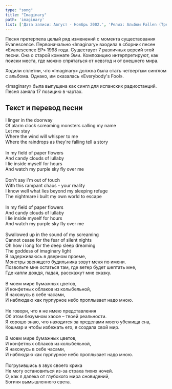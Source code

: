 ```yaml
---
type: "song"
title: "Imaginary"
path: 'imaginary'
list: ['Дата записи: Август - Ноябрь 2002.', 'Релиз: Альбом Fallen (Трек #7)', 'Продолжительность: 4:17']
---
```


Песня претерпела целый ряд изменений с момента существования Evanescence. Первоначально «Imaginary» входила в сборник песен «Evanescence EP» 1998 года. Существует 7 различных версий этой песни. Она о старой комнате Эми. Композицию интерпретируют, как поиски места, где можно спрятаться от невзгод и от внешнего мира.

Ходили сплетни, что «Imaginary» должна была стать четвертым синглом с альбома. Однако, им оказалась «Everybody's Fool».

«Imaginary» была выпущена как сингл для испанских радиостанций. Песня заняла 17 позицию в чартах.





## <i class="fas fa-dove"></i> Текст и перевод песни

<div class="song-wrap">

<div class="song-lyric">
				I linger in the doorway<br/>
				Of alarm clock screaming monsters calling my name<br/>
				Let me stay<br/>
				Where the wind will whisper to me<br/>
				Where the raindrops as they're falling tell a story<br/>
<br/>
				In my field of paper flowers<br/>
				And candy clouds of lullaby<br/>
				I lie inside myself for hours<br/>
				And watch my purple sky fly over me<br/>
<br/>
				Don't say i'm out of touch<br/>
				With this rampant chaos - your reality<br/>
				I know well what lies beyond my sleeping refuge<br/>
				The nightmare i built my own world to escape<br/>
<br/>
				In my field of paper flowers<br/>
				And candy clouds of lullaby<br/>
				I lie inside myself for hours<br/>
				And watch my purple sky fly over me<br/>
<br/>
				Swallowed up in the sound of my screaming<br/>
				Cannot cease for the fear of silent nights<br/>
				Oh how i long for the deep sleep dreaming<br/>
				The goddess of imaginary light</div>

<div class="song-lyric">
				Я задерживаюсь в дверном проеме,<br/>
				Монстры звенящего будильника зовут меня по имени.<br/>
				Позвольте мне остаться там, где ветер будет шептать мне,<br/>
				Где капли дождя, падая, расскажут мне сказку.<br/>
<br/>
				В моем мире бумажных цветов,<br/>
				И конфетных облаков из колыбельной,<br/>
				Я нахожусь в себе часами,<br/>
				И наблюдаю как пурпурное небо проплывает надо мною.<br/>
<br/>
				Не говори, что я не имею представления<br/>
				Об этом безумном хаосе – твоей реальности.<br/>
				Я хорошо знаю, что находится за пределами моего убежища сна,<br/>
				Кошмар и чтобы избежать его, я создала свой мир.<br/>
<br/>
				В моем мире бумажных цветов,<br/>
				И конфетных облаков из колыбельной,<br/>
				Я нахожусь в себе часами,<br/>
				И наблюдаю как пурпурное небо проплывает надо мною.<br/>
<br/>
				Погрузившись в звук своего крика<br/>
				Не могу остановиться из-за страха тихих ночей.<br/>
				О, как я далека от глубокого мира сновидений,<br/>
				Богиня вымышленного света.</div>

</div>
    